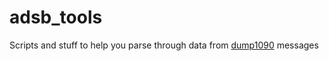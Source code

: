 # adsb_tools

Scripts and stuff to help you parse through data from [dump1090](https://github.com/flightaware/dump1090) messages
